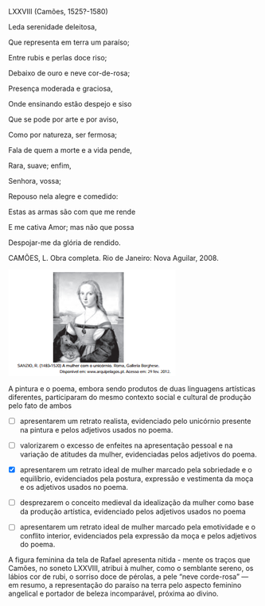 

LXXVIII (Camões, 1525?-1580)

Leda serenidade deleitosa,

Que representa em terra um paraíso;

Entre rubis e perlas doce riso;

Debaixo de ouro e neve cor-de-rosa;

Presença moderada e graciosa,

Onde ensinando estão despejo e siso

Que se pode por arte e por aviso,

Como por natureza, ser fermosa;

Fala de quem a morte e a vida pende,

Rara, suave; enfim,

Senhora, vossa;

Repouso nela alegre e comedido:

Estas as armas são com que me rende

E me cativa Amor; mas não que possa

Despojar-me da glória de rendido.

CAMÕES, L. Obra completa. Rio de Janeiro: Nova Aguilar, 2008.

![](1b376292-bb3d-2309-134a-a29c25cceb86.png)

A pintura e o poema, embora sendo produtos de duas linguagens artísticas diferentes, participaram do mesmo contexto social e cultural de produção pelo fato de ambos



- [ ] apresentarem um retrato realista, evidenciado pelo unicórnio presente na pintura e pelos adjetivos usados no poema.
- [ ] valorizarem o excesso de enfeites na apresentação pessoal e na variação de atitudes da mulher, evidenciadas pelos adjetivos do poema.
- [x] apresentarem um retrato ideal de mulher marcado pela sobriedade e o equilíbrio, evidenciados pela postura, expressão e vestimenta da moça e os adjetivos usados no poema.
- [ ] desprezarem o conceito medieval da idealização da mulher como base da produção artística, evidenciado pelos adjetivos usados no poema
- [ ] apresentarem um retrato ideal de mulher marcado pela emotividade e o conflito interior, evidenciados pela expressão da moça e pelos adjetivos do poema.


A figura feminina da tela de Rafael apresenta nitida - mente os traços que Camões, no soneto LXXVIII, atribui à mulher, como o semblante sereno, os lábios cor de rubi, o sorriso doce de pérolas, a pele “neve corde-rosa” — em resumo, a representação do paraíso na terra pelo aspecto feminino angelical e portador de beleza incomparável, próxima ao divino.
